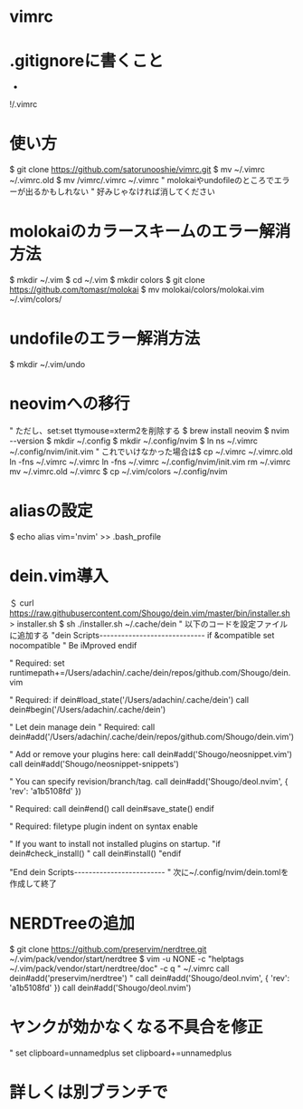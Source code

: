 # vimrc
# .gitignoreに書くこと
*
!/.vimrc
# 使い方
$ git clone https://github.com/satorunooshie/vimrc.git
$ mv ~/.vimrc ~/.vimrc.old
$ mv /vimrc/.vimrc ~/.vimrc
" molokaiやundofileのところでエラーが出るかもしれない
" 好みじゃなければ消してください
# molokaiのカラースキームのエラー解消方法
$ mkdir ~/.vim
$ cd ~/.vim
$ mkdir colors
$ git clone https://github.com/tomasr/molokai
$ mv molokai/colors/molokai.vim ~/.vim/colors/
# undofileのエラー解消方法
$ mkdir ~/.vim/undo
# neovimへの移行
 " ただし、set:set ttymouse=xterm2を削除する
$ brew install neovim
$ nvim --version
$ mkdir ~/.config
$ mkdir ~/.config/nvim
$ ln ns ~/.vimrc ~/.config/nvim/init.vim
" これでいけなかった場合は$ cp ~/.vimrc ~/.vimrc.old ln -fns ~/.vimrc ~/.vimrc ln -fns ~/.vimrc ~/.config/nvim/init.vim rm ~/.vimrc mv ~/.vimrc.old ~/.vimrc
$ cp ~/.vim/colors ~/.config/nvim
# aliasの設定
$ echo alias vim='nvim' >> .bash_profile
# dein.vim導入
＄ curl https://raw.githubusercontent.com/Shougo/dein.vim/master/bin/installer.sh > installer.sh
$ sh ./installer.sh ~/.cache/dein
" 以下のコードを設定ファイルに追加する
"dein Scripts-----------------------------
if &compatible
  set nocompatible               " Be iMproved
endif
 
" Required:
set runtimepath+=/Users/adachin/.cache/dein/repos/github.com/Shougo/dein.vim
 
" Required:
if dein#load_state('/Users/adachin/.cache/dein')
  call dein#begin('/Users/adachin/.cache/dein')
 
  " Let dein manage dein
  " Required:
  call dein#add('/Users/adachin/.cache/dein/repos/github.com/Shougo/dein.vim')
 
  " Add or remove your plugins here:
  call dein#add('Shougo/neosnippet.vim')
  call dein#add('Shougo/neosnippet-snippets')
 
  " You can specify revision/branch/tag.
  call dein#add('Shougo/deol.nvim', { 'rev': 'a1b5108fd' })
 
  " Required:
  call dein#end()
  call dein#save_state()
endif
 
" Required:
filetype plugin indent on
syntax enable
 
" If you want to install not installed plugins on startup.
"if dein#check_install()
"  call dein#install()
"endif
 
"End dein Scripts-------------------------
" 次に~/.config/nvim/dein.tomlを作成して終了
# NERDTreeの追加
$ git clone https://github.com/preservim/nerdtree.git ~/.vim/pack/vendor/start/nerdtree
$ vim -u NONE -c "helptags ~/.vim/pack/vendor/start/nerdtree/doc" -c q
" ~/.vimrc
call dein#add('preservim/nerdtree')
" call dein#add('Shougo/deol.nvim', { 'rev': 'a1b5108fd' })
call dein#add('Shougo/deol.nvim')
# ヤンクが効かなくなる不具合を修正
" set clipboard=unnamedplus
set clipboard+=unnamedplus
# 詳しくは別ブランチで
